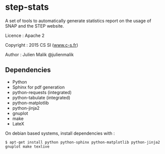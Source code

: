 # step-stats

A set of tools to automatically generate statistics report on the usage of SNAP and the STEP website.

Licence : Apache 2

Copyright : 2015 CS SI (www.c-s.fr)

Author : Julien Malik @julienmalik

## Dependencies

- Python
- Sphinx for pdf generation
- python-requests (integrated)
- python-tabulate (integrated)
- python-matplotlib
- python-jinja2
- gnuplot
- make
- LateX

On debian based systems, install dependencies with :
```
$ apt-get install python python-sphinx python-matplotlib python-jinja2 gnuplot make texlive
```
